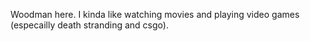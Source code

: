 Woodman here.
I kinda like watching movies and playing video games (especailly death stranding and csgo).
